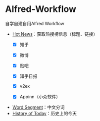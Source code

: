 # Alfred-Workflow
自学自建自用Alfred Workflow


- [Hot News](https://github.com/BlackCCCat/Alfred-Workflow/tree/main/hot-news)：获取热搜榜信息（标题、链接）
    - [x] 知乎
    - [x] 微博
    - [x] 贴吧
    - [x] 知乎日报
    - [x] v2ex
    - [x] Appinn（小众软件）

    
- [Word Segment](https://github.com/BlackCCCat/Alfred-Workflow/tree/main/word-segment)：中文分词
- [History of Today]()：历史上的今天


 

